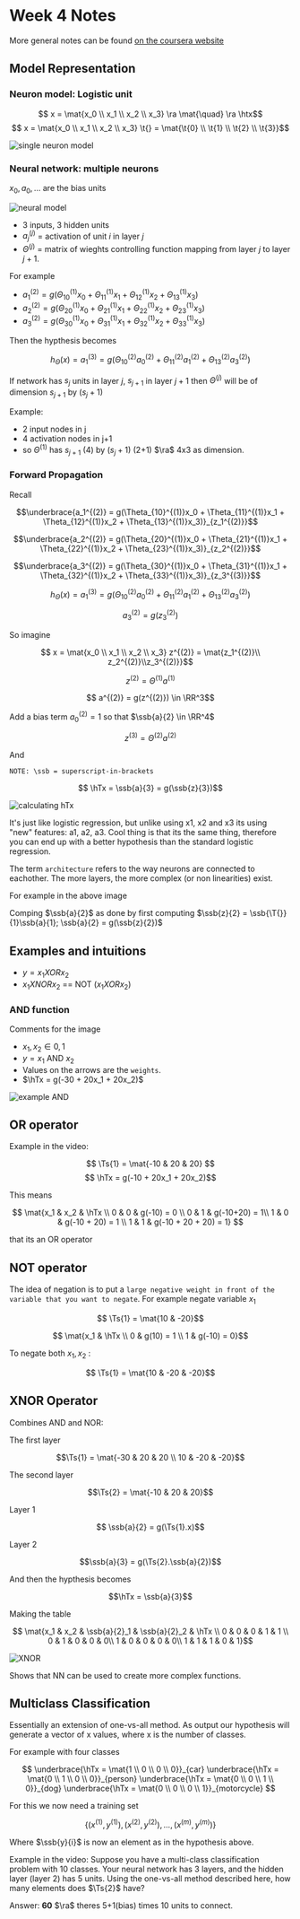 # Week 4 Notes
More general notes can be found [on the coursera website](https://www.coursera.org/learn/machine-learning/resources/RmTEz)

## Model Representation

### Neuron model: Logistic unit
$$ x = \mat{x_0 \\ x_1 \\ x_2 \\ x_3} \ra \mat{\quad}  \ra \htx$$
$$ x = \mat{x_0 \\ x_1 \\ x_2 \\ x_3} \t{} = \mat{\t{0} \\ \t{1} \\ \t{2} \\ \t{3}}$$

![single neuron model](model_repr_single_neuron.png)

### Neural network: multiple neurons

$x_0, a_0, ...$ are the bias units

![neural model](model_repr_nn.png)

* 3 inputs, 3 hidden units
* $a_j^{(j)}$ = activation of unit $i$ in layer $j$
* $\Theta^{(j)}$ = matrix of wieghts controlling function mapping from layer $j$ to layer $j+1$. 

For example

* $a_1^{(2)} = g(\Theta_{10}^{(1)}x_0 + \Theta_{11}^{(1)}x_1 + \Theta_{12}^{(1)}x_2 + \Theta_{13}^{(1)}x_3)$
* $a_2^{(2)} = g(\Theta_{20}^{(1)}x_0 + \Theta_{21}^{(1)}x_1 + \Theta_{22}^{(1)}x_2 + \Theta_{23}^{(1)}x_3)$
* $a_3^{(2)} = g(\Theta_{30}^{(1)}x_0 + \Theta_{31}^{(1)}x_1 + \Theta_{32}^{(1)}x_2 + \Theta_{33}^{(1)}x_3)$

Then the hypthesis becomes

$$h_\Theta(x) = a_1^{(3)} = g(\Theta_{10}^{(2)}a_0^{(2)} + \Theta_{11}^{(2)}a_1^{(2)} + \Theta_{13}^{(2)}a_3^{(2)} ) $$

If network has $s_j$ units in layer $j$, $s_{j+1}$ in layer $j+1$ then $\Theta^{(j)}$ will be of dimension $s_{j+1}$ by $(s_j + 1)$

Example: 

* 2 input nodes in j
* 4 activation nodes in j+1
* so $\Theta^{(1)}$ has  $s_{j+1}$ (4) by $(s_j + 1)$ (2+1) $\ra$ 4x3 as dimension.

### Forward Propagation

Recall

$$\underbrace{a_1^{(2)} = g(\Theta_{10}^{(1)}x_0 + \Theta_{11}^{(1)}x_1 + \Theta_{12}^{(1)}x_2 + \Theta_{13}^{(1)}x_3)}_{z_1^{(2)}}$$

$$\underbrace{a_2^{(2)} = g(\Theta_{20}^{(1)}x_0 + \Theta_{21}^{(1)}x_1 + \Theta_{22}^{(1)}x_2 + \Theta_{23}^{(1)}x_3)}_{z_2^{(2)}}$$

$$\underbrace{a_3^{(2)} = g(\Theta_{30}^{(1)}x_0 + \Theta_{31}^{(1)}x_1 + \Theta_{32}^{(1)}x_2 + \Theta_{33}^{(1)}x_3)}_{z_3^{(3)}}$$

$$h_\Theta(x) = a_1^{(3)} = g(\Theta_{10}^{(2)}a_0^{(2)} + \Theta_{11}^{(2)}a_1^{(2)} + \Theta_{13}^{(2)}a_3^{(2)} ) $$

$$ a_3^{(2)} = g(z_3^{(2)})$$ 

So imagine


$$ x = \mat{x_0 \\ x_1 \\ x_2 \\ x_3} z^{(2)} = \mat{z_1^{(2)}\\ z_2^{(2)}\\z_3^{(2)}}$$

$$ z^{(2)} = \Theta^{(1)}a^{(1)}$$

$$ a^{(2)} = g(z^{(2)}) \in \RR^3$$

Add a bias term $a_0^{(2)} = 1$ so that $\ssb{a}{2} \in \RR^4$

$$ z^{(3)} = \Theta^{(2)}a^{(2)}$$

And 

`NOTE: \ssb = superscript-in-brackets`

$$ \hTx = \ssb{a}{3} = g(\ssb{z}{3})$$

![calculating hTx](calculating_hTx.png)

It's just like logistic regression, but unlike using x1, x2 and x3 its using "new" features: a1, a2, a3. Cool thing is that its the same thing, therefore you can end up with a better hypothesis than the standard logistic regression.

The term `architecture` refers to the way neurons are connected to eachother. The more layers, the more complex (or non linearities) exist.

For example in the above image

Comping $\ssb{a}{2}$ as done by first computing $\ssb{z}{2} = \ssb{\T{}}{1}\ssb{a}{1}; \ssb{a}{2} = g(\ssb{z}{2})$

## Examples and intuitions

* $y = x_1 XOR x_2$
* $x_1 XNOR x_2$ == NOT $(x_1 XOR x_2)$ 

### AND function

Comments for the image

* $x_1, x_2 \in {0,1}$ 
* $y = x_1$ AND $x_2$
* Values on the arrows are the `weights`.
* $\hTx = g(-30 + 20x_1 + 20x_2)$

![example AND ](example_AND.png)

## OR operator

Example in the video: 

$$ \Ts{1} = \mat{-10 & 20 & 20} $$ 
$$ \hTx = g(-10 + 20x_1 + 20x_2)$$ 

This means 

$$ \mat{x_1 & x_2 & \hTx \\ 
        0   &   0 & g(-10) = 0 \\
        0   &   1 & g(-10+20) = 1\\
        1   &   0 & g(-10 + 20) = 1 \\
        1   &   1 & g(-10 + 20 + 20) = 1} $$

that its an OR operator

## NOT operator

The idea of negation is to put a `large negative weight in front of the variable that you want to negate`. For example negate variable $x_1$

$$ \Ts{1} = \mat{10 & -20}$$

$$ \mat{x_1 & \hTx \\ 0 & g(10) = 1 \\ 1 & g(-10) = 0}$$


To negate both $x_1, x_2$ : 

$$ \Ts{1} = \mat{10 & -20 & -20}$$

## XNOR Operator

Combines AND and NOR: 

The first layer

$$\Ts{1} = \mat{-30 & 20 & 20 \\ 10 & -20 & -20}$$

The second layer

$$\Ts{2} = \mat{-10 & 20 & 20}$$

Layer 1

$$ \ssb{a}{2} = g(\Ts{1}.x)$$

Layer 2

$$\ssb{a}{3} = g(\Ts{2}.\ssb{a}{2})$$

And then the hypthesis becomes

$$\hTx = \ssb{a}{3}$$

Making the table

$$ \mat{x_1     & x_2   & \ssb{a}{2}_1 & \ssb{a}{2}_2 & \hTx \\ 
        0       &  0    & 0 & 1 & 1   \\
        0 & 1 & 0 & 0 & 0\\
        1 & 0 & 0 & 0 & 0\\
        1 & 1 & 1 & 0 & 1}$$

![XNOR](example_XNOR.png)

Shows that NN can be used to create more complex functions.

## Multiclass Classification

Essentially an extension of one-vs-all method. As output our hypothesis will generate a vector of x values, where x is the number of classes.

For example with four classes

$$ \underbrace{\hTx = \mat{1 \\ 0 \\ 0 \\ 0}}_{car} \underbrace{\hTx = \mat{0 \\ 1 \\ 0 \\ 0}}_{person} \underbrace{\hTx = \mat{0 \\ 0 \\ 1 \\ 0}}_{dog} \underbrace{\hTx = \mat{0 \\ 0 \\ 0 \\ 1}}_{motorcycle}  $$

For this we now need a training set

$$ \{(x^{(1)}, y^{(1)}), (x^{(2)}, y^{(2)}), ..., (x^{(m)}, y^{(m)})\}$$

Where $\ssb{y}{i}$ is now an element as in the hypothesis above.

Example in the video: 
Suppose you have a multi-class classification problem with 10 classes. Your neural network has 3 layers, and the hidden layer (layer 2) has 5 units. Using the one-vs-all method described here, how many elements does $\Ts{2}$ have?

Answer: **60** $\ra$ theres 5+1(bias) times 10 units to connect.


